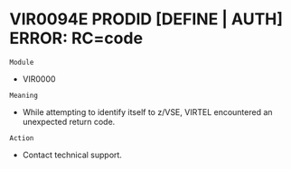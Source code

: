 # VIR0094E PRODID [DEFINE | AUTH] ERROR: RC=code

`Module`
- VIR0000

`Meaning`
- While attempting to identify itself to z/VSE, VIRTEL encountered an unexpected return code.

`Action`
- Contact technical support.
